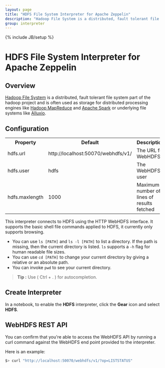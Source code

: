 ```yaml
---
layout: page
title: "HDFS File System Interpreter for Apache Zeppelin"
description: "Hadoop File System is a distributed, fault tolerant file system part of the hadoop project and is often used as storage for distributed processing engines like Hadoop MapReduce and Apache Spark or underlying file systems like Alluxio."
group: interpreter
---
```

<!--
Licensed under the Apache License, Version 2.0 (the "License");
you may not use this file except in compliance with the License.
You may obtain a copy of the License at

http://www.apache.org/licenses/LICENSE-2.0

Unless required by applicable law or agreed to in writing, software
distributed under the License is distributed on an "AS IS" BASIS,
WITHOUT WARRANTIES OR CONDITIONS OF ANY KIND, either express or implied.
See the License for the specific language governing permissions and
limitations under the License.
-->
{% include JB/setup %}

# HDFS File System Interpreter for Apache Zeppelin

<div id="toc"></div>

## Overview
[Hadoop File System](http://hadoop.apache.org/) is a distributed, fault tolerant file system part of the hadoop project and is often used as storage for distributed processing engines like [Hadoop MapReduce](http://hadoop.apache.org/) and [Apache Spark](http://spark.apache.org/) or underlying file systems like [Alluxio](http://www.alluxio.org/).

## Configuration
<table class="table-configuration">
  <tr>
    <th>Property</th>
    <th>Default</th>
    <th>Description</th>
  </tr>
  <tr>
    <td>hdfs.url</td>
    <td>http://localhost:50070/webhdfs/v1/</td>
    <td>The URL for WebHDFS</td>
  </tr>
  <tr>
    <td>hdfs.user</td>
    <td>hdfs</td>
    <td>The WebHDFS user</td>
  </tr>
  <tr>
    <td>hdfs.maxlength</td>
    <td>1000</td>
    <td>Maximum number of lines of results fetched</td>
  </tr>
</table>

This interpreter connects to HDFS using the HTTP WebHDFS interface.
It supports the basic shell file commands applied to HDFS, it currently only supports browsing.

* You can use `ls [PATH]` and `ls -l [PATH]` to list a directory. If the path is missing, then the current directory is listed. `ls` supports a `-h` flag for human readable file sizes.
* You can use `cd [PATH]` to change your current directory by giving a relative or an absolute path.
* You can invoke `pwd` to see your current directory.

> **Tip :** Use ( Ctrl + . ) for autocompletion.

## Create Interpreter

In a notebook, to enable the **HDFS** interpreter, click the **Gear** icon and select **HDFS**.

## WebHDFS REST API
You can confirm that you're able to access the WebHDFS API by running a curl command against the WebHDFS end point provided to the interpreter.

Here is an example:

```bash
$> curl "http://localhost:50070/webhdfs/v1/?op=LISTSTATUS"
```
